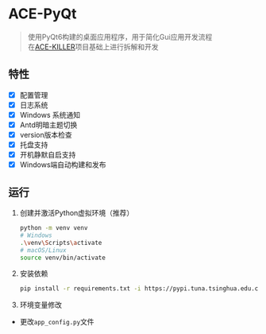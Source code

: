 # ACE-PyQt

> 使用PyQt6构建的桌面应用程序，用于简化Gui应用开发流程  
> 在[ACE-KILLER](https://github.com/Cassianvale/ACE-KILLER)项目基础上进行拆解和开发  

## 特性
- [x] 配置管理
- [x] 日志系统
- [x] Windows 系统通知
- [x] Antd明暗主题切换
- [x] version版本检查
- [x] 托盘支持
- [x] 开机静默自启支持
- [x] Windows端自动构建和发布

## 运行

1. 创建并激活Python虚拟环境（推荐）  

   ```bash
   python -m venv venv
   # Windows
   .\venv\Scripts\activate
   # macOS/Linux
   source venv/bin/activate
   ```

2. 安装依赖  

   ```bash
   pip install -r requirements.txt -i https://pypi.tuna.tsinghua.edu.cn/simple
   ```

3. 环境变量修改  
- 更改`app_config.py`文件  
